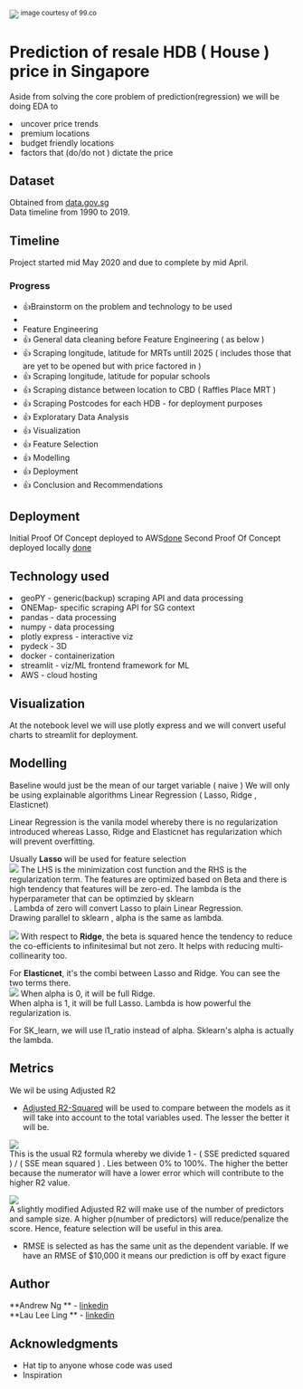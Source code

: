 
![](https://www.99.co/blog/singapore/wp-content/uploads/2018/09/geylang-pasir-ris.jpg)
<sup>image courtesy of 99.co</sup>

# Prediction of resale HDB ( House ) price in Singapore

Aside from solving the core problem of prediction(regression) we will be doing EDA to 
<li> uncover price trends 
<li> premium locations 
<li> budget friendly locations
<li> factors that (do/do not ) dictate the price

## Dataset
Obtained from [data.gov.sg](https://data.gov.sg/dataset/resale-flat-prices)<br>
Data timeline from 1990 to 2019.

## Timeline

Project started mid May 2020 and due to complete by mid April.

### Progress

* :+1:Brainstorm on the problem and technology to be used 
* <li> Feature Engineering
* :+1: General data cleaning before Feature Engineering ( as below )
* :+1: Scraping longitude, latitude for MRTs untill 2025 ( includes those that are yet to be opened but with price factored in )
* :+1: Scraping longitude, latitude for popular schools  
* :+1: Scraping distance between location to CBD ( Raffles Place MRT )
* :+1: Scraping Postcodes for each HDB - for deployment purposes
* :+1: Exploratary Data Analysis 
* :+1: Visualization 
* :+1: Feature Selection 
* :+1: Modelling 
* :+1: Deployment 
* :+1: Conclusion and Recommendations 

## Deployment

Initial Proof Of Concept deployed to AWS[done](https://github.com/andrewng88/streamlit_aws)
Second Proof Of Concept deployed locally [done](https://github.com/andrewng88/streamlit_model) 

## Technology used

<li> geoPY - generic(backup) scraping API and data processing
<li> ONEMap- specific scraping API for SG context
<li> pandas - data processing
<li> numpy - data processing
<li> plotly express - interactive viz
<li> pydeck - 3D 
<li> docker - containerization
<li> streamlit - viz/ML frontend framework for ML
<li> AWS - cloud hosting

## Visualization
At the notebook level we will use plotly express
and we will convert useful charts to streamlit for deployment.

## Modelling
Baseline would just be the mean of our target variable ( naive )
We will only be using explainable algorithms Linear Regression ( Lasso, Ridge , Elasticnet) 

Linear Regression is the vanila model whereby there is no regularization introduced whereas
Lasso, Ridge and Elasticnet has regularization which will prevent overfitting.

Usually **Lasso** will be used for feature selection<br>
![](https://res.cloudinary.com/dyd911kmh/image/upload/f_auto,q_auto:best/v1543418448/eq11_ij4mms.png)
The LHS is the minimization cost function and the RHS is the regularization term. The features are
optimized based on Beta and there is high tendency that features will be zero-ed. 
The lambda is the hyperparameter that can be optimzied by sklearn<br>. Lambda of zero will convert Lasso
to plain Linear Regression. <br>Drawing parallel to sklearn , alpha is the same as lambda.

![](https://res.cloudinary.com/dyd911kmh/image/upload/f_auto,q_auto:best/v1543418449/eq7_ylxudw.png)
With respect to **Ridge**, the beta is squared hence the tendency to reduce the co-efficients to infinitesimal 
but not zero. It helps with reducing multi-collinearity too.


For **Elasticnet**, it's the combi between Lasso and Ridge. You can see the two terms there.<br>
![](https://res.cloudinary.com/dyd911kmh/image/upload/f_auto,q_auto:best/v1543418448/eq12_vh6ilt.png)
When alpha is 0, it will be full Ridge.<br>
When alpha is 1, it will be full Lasso.
Lambda is how powerful the regularization is.

For SK_learn, we will use l1_ratio instead of alpha.
Sklearn's alpha is actually the lambda.

## Metrics
We wil be using Adjusted R2 

* [Adjusted R2-Squared](https://www.listendata.com/2014/08/adjusted-r-squared.html) will be used to compare between the models as it will take into account to the total variables used.
The lesser the better it will be.

![](https://3.bp.blogspot.com/-MFqQLwbGwd4/WMO7tz39beI/AAAAAAAAF9I/Bjpfohgv_5E4lu7HzHJBQtXsBM--byqPwCLcB/s1600/rsquared.png) <br>
This is the usual R2 formula whereby we divide 1 - ( SSE predicted squared ) / ( SSE mean squared ) . Lies between 0% to 100%.
The higher the better because the numerator will have a lower error which will contribute to the higher R2 value.

![](https://4.bp.blogspot.com/-qEGt3DaQIF0/V2meLITZj3I/AAAAAAAAEp4/WKCs0FrI1JsovDMwaw1r1iUboULfRI7MwCLcB/s1600/stb1.png) <br>
A slightly modified Adjusted R2 will make use of the number of predictors and sample size. A higher p(number of predictors) will reduce/penalize the score.
Hence, feature selection will be useful in this area.

* RMSE is selected as has the same unit as the dependent variable. If we have an RMSE of $10,000 it means our prediction is off by exact figure



## Author

**Andrew Ng ** - [linkedin](https://www.linkedin.com/in/sc-ng-andrew/)<br>
**Lau Lee Ling ** - [linkedin](https://www.linkedin.com/in/lauleeling/)

## Acknowledgments

* Hat tip to anyone whose code was used
* Inspiration
